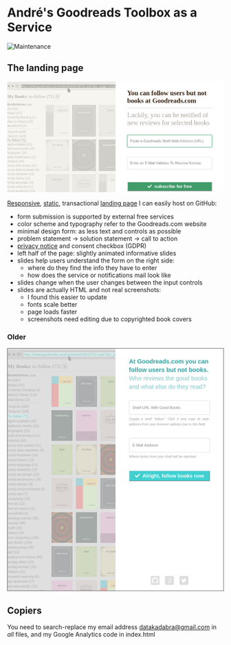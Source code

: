 # André's Goodreads Toolbox as a Service

![Maintenance](https://img.shields.io/maintenance/yes/2018.svg)


## The landing page

![Screenshot](screenshot-20180402.jpg "Screenshot")

[Responsive](https://en.wikipedia.org/wiki/Responsive_web_design), [static](https://en.wikipedia.org/wiki/Static_web_page), transactional [landing page](https://en.wikipedia.org/wiki/Landing_page) I can easily host on GitHub:
- form submission is supported by external free services
- color scheme and typography refer to the Goodreads.com website
- minimal design form: as less text and controls as possible 
- problem statement -> solution statement -> call to action
- [privacy notice](privacy.txt) and consent checkbox (GDPR)
- left half of the page: slightly animated informative slides 
- slides help users understand the form on the right side:
  - where do they find the info they have to enter 
  - how does the service or notifications mail look like 
- slides change when the user changes between the input controls
- slides are actually HTML and not real screenshots: 
  - I found this easier to update
  - fonts scale better
  - page loads faster
  - screenshots need editing due to copyrighted book covers


### Older

![Screenshot](screenshot-20180131.png "Screenshot")


## Copiers

You need to search-replace my email address datakadabra@gmail.com in _all_ files, and my Google Analytics code in index.html
